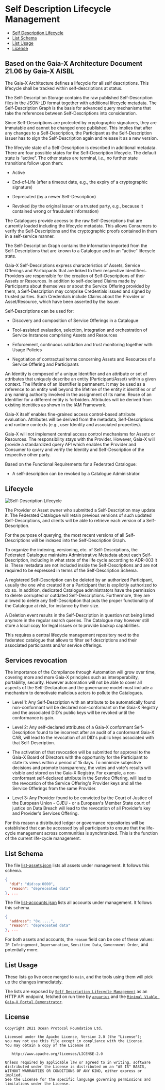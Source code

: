 # Self Description Lifecycle Management

- [Self Description Lifecycle](#-lifecycle)
- [List Schema](#-list-schema)
- [List Usage](#️-list-usage)
- [License](#-license)

## Based on the Gaia-X Architecture Document 21.06 by Gaia-X AISBL

The Gaia-X Architecture defines a lifecycle for all self descriptions. This lifecycle shall be tracked within self-descriptions at status.

The Self-Description Storage contains the raw published Self-Description files in the JSON-LD format together with additional lifecycle metadata. The Self-Description Graph is the basis for advanced query mechanisms that take the references between Self-Descriptions into consideration.

Since Self-Descriptions are protected by cryptographic signatures, they are immutable and cannot be
changed once published. This implies that after any changes to a Self-Description, the Participant as the
Self-Description issuer has to sign the Self-Description again and release it as a new version.

The lifecycle state of a Self-Description is described in additional metadata. There are four possible states for the Self-Description lifecycle. The default state is “active”. The other states are terminal, i.e., no further state
transitions follow upon them:

- Active

- End-of-Life (after a timeout date, e.g., the expiry of a cryptographic signature)

- Deprecated (by a newer Self-Description)

- Revoked (by the original issuer or a trusted party, e.g., because it contained wrong or fraudulent
information)

The Catalogues provide access to the raw Self-Descriptions that are currently loaded including the lifecycle
metadata. This allows Consumers to verify the Self-Descriptions and the cryptographic proofs contained in
them in a self-service manner.

The Self-Description Graph contains the information imported from the Self-Descriptions that are known
to a Catalogue and in an “active” lifecycle state. 

Gaia-X Self-Descriptions express characteristics of Assets, Service Offerings and Participants that are
linked to their respective Identifiers. Providers are responsible for the creation of Self-Descriptions of their
Assets or Resources. In addition to self-declared Claims made by Participants about themselves or about
the Service Offering provided by them, a Self-Description may comprise Credentials issued and signed by
trusted parties. Such Credentials include Claims about the Provider or Asset/Resource, which have been
asserted by the issuer.

Self-Descriptions can be used for:

- Discovery and composition of Service Offerings in a Catalogue

- Tool-assisted evaluation, selection, integration and orchestration of Service Instances comprising
Assets and Resources

- Enforcement, continuous validation and trust monitoring together with Usage Policies

- Negotiation of contractual terms concerning Assets and Resources of a Service Offering and
Participants

An Identity is composed of a unique Identifier and an attribute or set of attributes that uniquely describe an
entity (Participant/Asset) within a given context. The lifetime of an Identifier is permanent. It may be used
as a reference to an entity well beyond the lifetime of the entity it identifies or of any naming authority
involved in the assignment of its name. Reuse of an Identifier for a different entity is forbidden. Attributes
will be derived from existing identities as shown in the IAM Framework. 

Gaia-X itself enables fine-grained access control-based attribute evaluation. Attributes will be derived from
the metadata, Self-Descriptions and runtime contexts (e.g., user Identity and associated properties).

Gaia-X will not implement central access control mechanisms for Assets or Resources. The responsibility
stays with the Provider. However, Gaia-X will provide a standardized query API which enables the Provider
and Consumer to query and verify the Identity and Self-Description of the respective other party.



Based on the Functional Requirements for a Federated Catalogue:

- A self-description can be revoked by a Catalogue Administrator. 

## Lifecycle

![Self-Description Lifecycle](https://raw.githubusercontent.com/deltaDAO/data-lifecycle-management/main/self-description-lifecycle.png)

The Provider or Asset owner who submitted a Self-Description may update it. The Federated Catalogue will retain previous versions of such updated Self-Descriptions, and clients will be able to retrieve each version of a Self-Description.

For the purpose of querying, the most recent versions of all Self-Descriptions will be indexed into the Self-Description Graph.

To organize the indexing, versioning, etc. of Self-Descriptions, the Federated Catalogue maintains Administrative Metadata about each Self-Description, including in what state of the life cycle according to ADR-003 it is. These metadata are not included inside the Self-Descriptions and are not required to be expressed in terms of the Self-Description Schema.

A registered Self-Description can be deleted by an authorized Participant, usually the one who created it or a Participant that is explicitly authorized to do so. In addition, dedicated Catalogue administrators have the permission to delete corrupted or outdated Self-Descriptions. Furthermore, they are allowed to delete any Self-Description that puts the proper functionality of the Catalogue at risk, for instance by their size.

A Deletion event results in the Self-Description in question not being listed anymore in the regular search queries. The Catalogue may however still store a local copy for legal issues or to provide backup capabilities.

This requires a central lifecycle management repository next to the federated catalogue that allows to filter self descriptions and their associated participants and/or service offerings.

## Services revocation
The importance of the Compliance through Automation will grow over time, covering more and more Gaia-X principles such as interoperability, portability, security. However automation will not be able to cover all aspects of the Self-Declaration and the governance model must include a mechanism to demotivate malicious actors to pollute the Catalogues.

- Level 1: Any Self-Description with an attribute to be automatically found non-conformant will be declared non-conformant on the Gaia-X Registry and the associated DID's public keys will be revoked until the conformance is gain. 

- Level 2: Any self-declared attributes of a Gaia-X conformant Self-Description found to be incorrect after an audit of a conformant Gaia-X CAB, will lead to the revocation of all DID's public keys associated with that Self-Description. 
- The activation of that revocation will be submitted for approval to the Gaia-X Board of Directors with the opportunity for the Participant to state its views within a period of 15 days. To minimize subjective decisions and promote transparency, the votes and vote's results will visible and stored on the Gaia-X Registry.
For example, a non-conformant self-declared attribute in the Service Offering, will lead to the revocation of the Service Offering's Provider keys and all the Service Offerings from the same Provider.

- Level 3: Any Provider found to be convicted by the Court of Justice of the European Union - CJEU - or a European's Member State court of justice on Data Breach will lead to the revocation of all Provider's key and Provider's Services Offering.

 For this reason a distributed ledger or governance repositories will be established that can be accessed by all participants to ensure that the life-cycle management across communities is synchronized. This is the function of the current life-cycle management.



## List Schema

The file [list-assets.json](list-assets.json) lists all assets under management. It follows this schema.

```json
{
  "did": "did:op:0000",
  "reason": "depreceated data"
}, ...
```

The file [list-accounts.json](list-accounts.json) lists all accounts under management. It follows this schema. 

```json
{
  "address": "0x.....",
  "reason": "depreceated data"
}, ...
```

For both assets and accounts, the `reason` field can be one of these values: `IP Infringement`, `Impersonation`, `Sensitive Data`, `Government Order`, and potentially more.

## List Usage

These lists go live once merged to `main`, and the tools using them will pick up the changes immediately.

The lists are exposed by [`Self Description Lifecycle Management`](https://github.com/deltaDAO/self-description-lifecycle-management) as an HTTP API endpoint, fetched on run time by [`aquarius`](https://github.com/deltaDAO/aquarius) and the [`Minimal Viable Gaia-X Portal Demonstrator`](https://github.com/deltaDAO/GAIA-X-Portal). 

## License

```text
Copyright 2021 Ocean Protocol Foundation Ltd.

Licensed under the Apache License, Version 2.0 (the "License");
you may not use this file except in compliance with the License.
You may obtain a copy of the License at

   http://www.apache.org/licenses/LICENSE-2.0

Unless required by applicable law or agreed to in writing, software
distributed under the License is distributed on an "AS IS" BASIS,
WITHOUT WARRANTIES OR CONDITIONS OF ANY KIND, either express or implied.
See the License for the specific language governing permissions and
limitations under the License.
